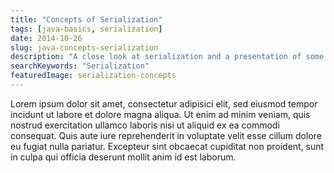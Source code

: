 ```yaml
---
title: "Concepts of Serialization"
tags: [java-basics, serialization]
date: 2014-10-26
slug: java-concepts-serialization
description: "A close look at serialization and a presentation of some key concepts of Java's serialization system."
searchKeywords: "Serialization"
featuredImage: serialization-concepts
---
```


Lorem ipsum dolor sit amet, consectetur adipisici elit, sed eiusmod tempor incidunt ut labore et dolore magna aliqua.
Ut enim ad minim veniam, quis nostrud exercitation ullamco laboris nisi ut aliquid ex ea commodi consequat.
Quis aute iure reprehenderit in voluptate velit esse cillum dolore eu fugiat nulla pariatur.
Excepteur sint obcaecat cupiditat non proident, sunt in culpa qui officia deserunt mollit anim id est laborum.